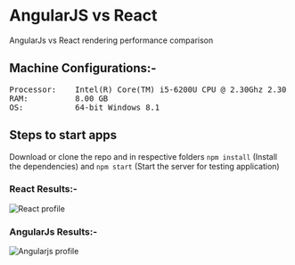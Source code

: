 # AngularJS vs React
AngularJs vs React rendering performance comparison

## Machine Configurations:-
<pre>
Processor:    Intel(R) Core(TM) i5-6200U CPU @ 2.30Ghz 2.30 GHz
RAM:          8.00 GB
OS:           64-bit Windows 8.1
</pre>

## Steps to start apps

Download or clone the repo and in respective folders 
```npm install``` (Install the dependencies) and
```npm start``` (Start the server for testing application)

### React Results:-
![React profile](./react_profiling.png)

### AngularJs Results:-
![Angularjs profile](./angular_profiling.png)
